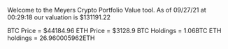 Welcome to the Meyers Crypto Portfolio Value tool. 
As of 09/27/21 at 00:29:18 our valuation is $131191.22 

BTC Price = $44184.96
 ETH Price = $3128.9
BTC Holdings = 1.06BTC
 ETH holdings = 26.960005962ETH 
